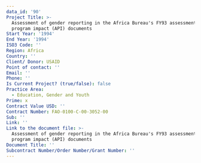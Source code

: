 ```yaml
---
data_id: '90'
Project Title: >-
  Assessment of gender reporting in the Africa Bureau's FY93 assessment of
  program impact (API) documents
Start Year: '1994'
End Year: '1994'
ISO3 Code: ''
Region: Africa
Country: ''
Client/ Donor: USAID
Point of contact: ''
Email: ''
Phone: ''
Is Current Project? (true/false): false
Practice Area:
  - Education, Gender and Youth
Prime: x
Contract Value USD: ''
Contract Number: FAO-0100-C-00-3052-00
Sub: ''
Link: ''
Link to the document file: >-
  Assessment of gender reporting in the Africa Bureau's FY93 assessment of
  program impact (API) documents
Document Title: ''
Subcontract Number/Order Number/Grant Number: ''
---
```


